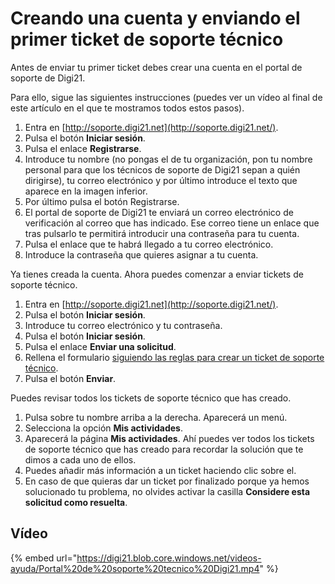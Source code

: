 # Creando una cuenta y enviando el primer ticket de soporte técnico

Antes de enviar tu primer ticket debes crear una cuenta en el portal de soporte de Digi21.

Para ello, sigue las siguientes instrucciones \(puedes ver un vídeo al final de este artículo en el que te mostramos todos estos pasos\).

1. Entra en [http://soporte.digi21.net](http://soporte.digi21.net/).
2. Pulsa el botón **Iniciar sesión**.
3. Pulsa el enlace **Registrarse**.
4. Introduce tu nombre \(no pongas el de tu organización, pon tu nombre personal para que los técnicos de soporte de Digi21 sepan a quién dirigirse\), tu correo electrónico y por último introduce el texto que aparece en la imagen inferior.
5. Por último pulsa el botón Registrarse.
6. El portal de soporte de Digi21 te enviará un correo electrónico de verificación al correo que has indicado. Ese correo tiene un enlace que tras pulsarlo te permitirá introducir una contraseña para tu cuenta.
7. Pulsa el enlace que te habrá llegado a tu correo electrónico.
8. Introduce la contraseña que quieres asignar a tu cuenta. 

Ya tienes creada la cuenta. Ahora puedes comenzar a enviar tickets de soporte técnico.

1. Entra en [http://soporte.digi21.net](http://soporte.digi21.net/).
2. Pulsa el botón **Iniciar sesión**.
3. Introduce tu correo electrónico y tu contraseña.
4. Pulsa el botón **Iniciar sesión**.
5. Pulsa el enlace **Enviar una solicitud**.
6. Rellena el formulario [siguiendo las reglas para crear un ticket de soporte técnico](ReglasSoporteTecnico.html).
7. Pulsa el botón **Enviar**.

Puedes revisar todos los tickets de soporte técnico que has creado.

1.  Pulsa sobre tu nombre arriba a la derecha. Aparecerá un menú.
2. Selecciona la opción **Mis actividades**.
3. Aparecerá la página **Mis actividades**. Ahí puedes ver todos los tickets de soporte técnico que has creado para recordar la solución que te dimos a cada uno de ellos.
4. Puedes añadir más información a un ticket haciendo clic sobre el.
5. En caso de que quieras dar un ticket por finalizado porque ya hemos solucionado tu problema, no olvides activar la casilla **Considere esta solicitud como resuelta**.

## Vídeo

{% embed url="https://digi21.blob.core.windows.net/videos-ayuda/Portal%20de%20soporte%20tecnico%20Digi21.mp4" %}



